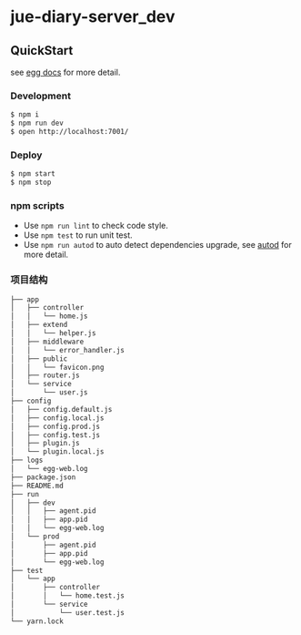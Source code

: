 # jue-diary-server_dev



## QuickStart

<!-- add docs here for user -->

see [egg docs][egg] for more detail.

### Development

```bash
$ npm i
$ npm run dev
$ open http://localhost:7001/
```

### Deploy

```bash
$ npm start
$ npm stop
```

### npm scripts

- Use `npm run lint` to check code style.
- Use `npm test` to run unit test.
- Use `npm run autod` to auto detect dependencies upgrade, see [autod](https://www.npmjs.com/package/autod) for more detail.


[egg]: https://eggjs.org

### 项目结构

```bash 
├── app
│   ├── controller
│   │   └── home.js
│   ├── extend
│   │   └── helper.js
│   ├── middleware
│   │   └── error_handler.js
│   ├── public
│   │   └── favicon.png
│   ├── router.js
│   └── service
│       └── user.js
├── config
│   ├── config.default.js
│   ├── config.local.js
│   ├── config.prod.js
│   ├── config.test.js
│   ├── plugin.js
│   └── plugin.local.js
├── logs
│   └── egg-web.log
├── package.json
├── README.md
├── run
│   ├── dev
│   │   ├── agent.pid
│   │   ├── app.pid
│   │   └── egg-web.log
│   └── prod
│       ├── agent.pid
│       ├── app.pid
│       └── egg-web.log
├── test
│   └── app
│       ├── controller
│       │   └── home.test.js
│       └── service
│           └── user.test.js
└── yarn.lock
```
